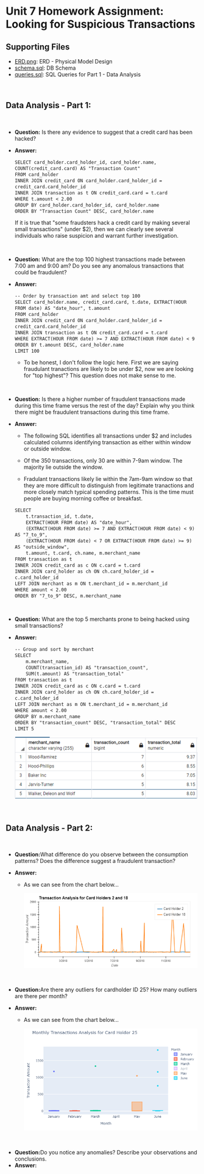 # Unit 7 Homework Assignment: Looking for Suspicious Transactions

## Supporting Files
* [ERD.png](./ERD.png): ERD - Physical Model Design
* [schema.sql](./schema.sql): DB Schema
* [queries.sql](./queries.sql): SQL Queries for Part 1 - Data Analysis

<br>

## Data Analysis - Part 1:

<br>

* <strong>Question:</strong> Is there any evidence to suggest that a credit card has been hacked?
* <strong>Answer:</strong>

    ```
    SELECT card_holder.card_holder_id, card_holder.name, COUNT(credit_card.card) AS "Transaction Count"
    FROM card_holder
    INNER JOIN credit_card ON card_holder.card_holder_id = credit_card.card_holder_id
    INNER JOIN transaction as t ON credit_card.card = t.card
    WHERE t.amount < 2.00
    GROUP BY card_holder.card_holder_id, card_holder.name
    ORDER BY "Transaction Count" DESC, card_holder.name
    ```

    If it is true that "some fraudsters hack a credit card by making several small transactions" (under $2), then we can clearly see several individuals who raise suspicion and warrant further investigation.

<br>

* <strong>Question:</strong> What are the top 100 highest transactions made between 7:00 am and 9:00 am? Do you see any anomalous transactions that could be fraudulent?
* <strong>Answer:</strong>

    ```
    -- Order by transaction amt and select top 100
    SELECT card_holder.name, credit_card.card, t.date, EXTRACT(HOUR FROM date) AS "date_hour", t.amount
    FROM card_holder
    INNER JOIN credit_card ON card_holder.card_holder_id = credit_card.card_holder_id
    INNER JOIN transaction as t ON credit_card.card = t.card
    WHERE EXTRACT(HOUR FROM date) >= 7 AND EXTRACT(HOUR FROM date) < 9
    ORDER BY t.amount DESC, card_holder.name
    LIMIT 100
    ```

    * To be honest, I don't follow the logic here. First we are saying fraudulant tranactions are likely to be under $2, now we are looking for "top highest"? This question does not make sense to me.


<br>

* <strong>Question:</strong> Is there a higher number of fraudulent transactions made during this time frame versus the rest of the day? Explain why you think there might be fraudulent transactions during this time frame.
* <strong>Answer:</strong>

    * The following SQL identifies all transactions under $2 and includes calculated columns identifying transaction as either within window or outside window.

    * Of the 350 transactions, only 30 are within 7-9am window. The majority lie outside the window.

    * Fradulant transactions likely lie within the 7am-9am window so that they are more difficult to distinguish from legitimate tranactions and more closely match typical spending patterns. This is the time must people are buying morning coffee or breakfast.

    ```
    SELECT 
        t.transaction_id, t.date, 
        EXTRACT(HOUR FROM date) AS "date_hour", 
        (EXTRACT(HOUR FROM date) >= 7 AND EXTRACT(HOUR FROM date) < 9) AS "7_to_9",
        (EXTRACT(HOUR FROM date) < 7 OR EXTRACT(HOUR FROM date) >= 9) AS "outside_window",
        t.amount, t.card, ch.name, m.merchant_name	
    FROM transaction as t
    INNER JOIN credit_card as c ON c.card = t.card
    INNER JOIN card_holder as ch ON ch.card_holder_id = c.card_holder_id
    LEFT JOIN merchant as m ON t.merchant_id = m.merchant_id
    WHERE amount < 2.00
    ORDER BY "7_to_9" DESC, m.merchant_name
    ```
<br>

* <strong>Question:</strong> What are the top 5 merchants prone to being hacked using small transactions?
* <strong>Answer:</strong>

    ```
    -- Group and sort by merchant
    SELECT 
        m.merchant_name, 
        COUNT(transaction_id) AS "transaction_count", 
        SUM(t.amount) AS "transaction_total"
    FROM transaction as t
    INNER JOIN credit_card as c ON c.card = t.card
    INNER JOIN card_holder as ch ON ch.card_holder_id = c.card_holder_id
    LEFT JOIN merchant as m ON t.merchant_id = m.merchant_id
    WHERE amount < 2.00
    GROUP BY m.merchant_name
    ORDER BY "transaction_count" DESC, "transaction_total" DESC
    LIMIT 5
    ```

    ![Top 5 merchants](Images/top_5_merchants.png)

<br>

## Data Analysis - Part 2:

<br>

* <strong>Question:</strong>What difference do you observe between the consumption patterns? Does the difference suggest a fraudulent transaction?
* <strong>Answer:</strong>

    * As we can see from the chart below...

        ![Cardholders](Images/cardholders_2_18.png)

<br>

* <strong>Question:</strong>Are there any outliers for cardholder ID 25? How many outliers are there per month?
* <strong>Answer:</strong>

    * As we can see from the chart below...

        ![Cardholders](Images/cardholder_25.png)


<br>

* <strong>Question:</strong>Do you notice any anomalies? Describe your observations and conclusions.
* <strong>Answer:</strong>